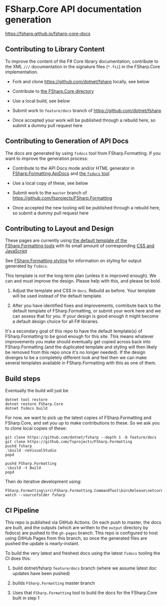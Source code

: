 # FSharp.Core API documentation generation

https://fsharp.github.io/fsharp-core-docs

## Contributing to Library Content

To improve the content of the F# Core library documentation, contribute to the XML `///` documentation in the
signature files (`*.fsi`) in the FSharp.Core implementation.

* Fork and clone https://github.com/dotnet/fsharp locally, see below

* Contribute to [the FSharp.Core directory ](https://github.com/dotnet/fsharp/tree/master/src/fsharp/FSharp.Core)

* Use a local build, see below

* Submit work to  `feature/docs` branch of https://github.com/dotnet/fsharp

* Once accepted your work will be published through a rebuild here, so submit a dummy pull request here

## Contributing to Generation of API Docs

The docs are generated by using `fsdocs` tool from FSharp.Formatting.  If you want to improve the generation process:

* Contribute to the API Docs mode and/or HTML generator in [FSharp.Formatting.ApiDocs](https://github.com/fsprojects/FSharp.Formatting/tree/master/src/FSharp.Formatting.ApiDocs) and [the `fsdocs` tool](https://github.com/fsprojects/FSharp.Formatting/tree/master/src/FSharp.Formatting.CommandTool) 

* Use a local copy of these, see below

* Submit work to the `master` branch of https://github.com/fsprojects/FSharp.Formatting

* Once accepted the new tooling will be published through a rebuild here, so submit a dummy pull request here

## Contributing to Layout and Design

These pages are currently using [the default template of the FSharp.Formatting tools](https://github.com/fsprojects/FSharp.Formatting/blob/master/docs/_template.html)
with its small amount of corresponding [CSS and JavaScript](https://github.com/fsprojects/FSharp.Formatting/tree/master/docs/content)

See [FSharp.Formatting styling](https://fsprojects.github.io/FSharp.Formatting/styling.html) for information on styling for output generated by `fsdocs`.

This template is *not* the long term plan (unless it is improved enough).  We can and must improve the design. Please help with this, and please be bold.  

1. Adjust the template and CSS in `docs`.  Rebuild as before.  Your template will be used instead of the default template.

2. After you have identified fixes and improvements, contribute back to the default template of FSharp.Formatting, or submit your work here and we can assess that for you.  If your design is good enough it might become a default design choice for all F# libraries.

It's a secondary goal of this repo to have the default template(s) of FSharp.Formatting to be good enough for this site. This means whatever improvements you make should eventually get copied across back into FSharp.Formatting (and the duplicated template and styling will then likely be removed from this repo once it's no longer needed). If the design diverges to be a completely different look and feel then we can make several templates available in FSharp.Formatting with this as one of them.



## Build steps

Eventually the build will just be

    dotnet tool restore
    dotnet restore FSharp.Core
    dotnet fsdocs build

For now, we want to pick up the latest copies of FSharp.Formatting and FSharp.Core, and set you up to make contributions to these. So we ask you to clone local copies of these:

    git clone https://github.com/dotnet/fsharp --depth 1 -b feature/docs
    git clone https://github.com/fsprojects/FSharp.Formatting
    pushd fsharp
    .\build -noVisualStudio
    popd

    pushd FSharp.Formatting
    .\build -t Build
    popd
    
Then do iterative development using:

    FSharp.Formatting\src\FSharp.Formatting.CommandTool\bin\Release\netcoreapp3.1\fsdocs.exe watch --sourcefolder fsharp  

## CI Pipeline

This repo is published via GitHub Actions. On each push to master, the docs are built, and the outputs (which are written to the `output` directory by fsdocs) are pushed to the `gh-pages` branch. This repo is configured to host using GitHub Pages from this branch, so once the generated files are pushed the update is nearly-instant.

To build the very latest and freshest docs using the latest `fsdocs` tooling the CI does this:

1. build dotnet/fsharp `feature/docs` branch (where we assume latest doc updates have been pushed)

2. builds `FSharp.Formatting` master branch

3. Uses that `FSharp.Formatting` tool to build the docs for the FSharp.Core built in step 1
